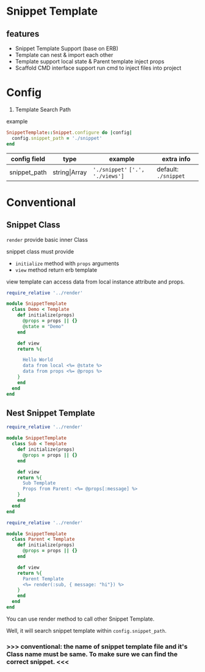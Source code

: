 # Snippet Template 

## features

* Snippet Template Support (base on ERB)
* Template can nest & import each other
* Template support local state & Parent template inject props
* Scaffold CMD interface support run cmd to inject files into project


# Config

1. Template Search Path

example

```ruby
SnippetTemplate::Snippet.configure do |config|
  config.snippet_path = './snippet'
end

```


| config field | type | example |extra info |
|----|----|----|----|
|snippet_path | string\|Array| `'./snippet'` `['.', './views']`| default: `./snippet` |


# Conventional


## Snippet Class

`render`  provide basic inner Class

snippet class must provide

* `initialize` method with `props` arguments
* `view` method return erb template

view template can access data from local instance attribute and props.


```ruby
require_relative '../render'

module SnippetTemplate
  class Demo < Template
    def initialize(props)
      @props = props || {}
      @state = "Demo"
    end

    def view
    return %{

      Hello World
      data from local <%= @state %>
      data from props <%= @props %>
    }
    end
  end
end
```

## Nest Snippet Template


```ruby
require_relative '../render'

module SnippetTemplate
  class Sub < Template
    def initialize(props)
      @props = props || {}
    end

    def view
    return %{
      Sub Template
      Props from Parent: <%= @props[:message] %>
    }
    end
  end
end
```

```ruby
require_relative '../render'

module SnippetTemplate
  class Parent < Template
    def initialize(props)
      @props = props || {}
    end

    def view
    return %{
      Parent Template
      <%= render(:sub, { message: "hi"}) %>
    }
    end
  end
end
```

You can use render method to call other Snippet Template.

Well, it will search snippet template within `config.snippet_path`.

### >>> conventional: the name of snippet template file and it's Class name must be same. To make sure we can find the correct snippet. <<<

